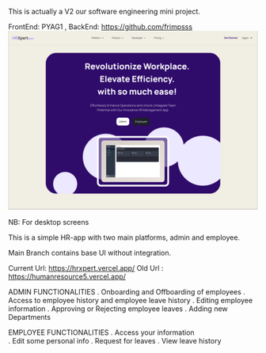 This is actually a V2 our software engineering mini project.

FrontEnd: PYAG1 ,
BackEnd: https://github.com/frimpsss
![HR Management App](https://github.com/PYAG1/HR-Management-App/raw/main/src/assets/images/hrxpert.png)

NB: For desktop screens



This is a simple HR-app with two main platforms, admin and employee.




Main Branch contains base UI without integration.





Current Url: https://hrxpert.vercel.app/
Old Url : https://humanresource5.vercel.app/

ADMIN FUNCTIONALITIES
. Onboarding and Offboarding of employees
. Access to employee history and employee leave history
. Editing employee information
. Approving or Rejecting employee leaves
. Adding new Departments

EMPLOYEE FUNCTIONALITIES
. Access your information           
. Edit some personal info
. Request for leaves
. View leave history


